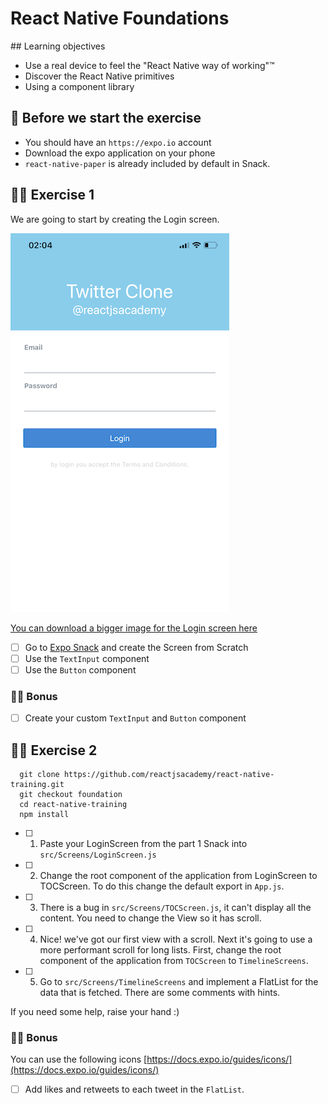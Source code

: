 # React Native Foundations

## Learning objectives

- Use a real device to feel the "React Native way of working"™️
- Discover the React Native primitives
- Using a component library

## 🥑 Before we start the exercise

- You should have an `https://expo.io` account
- Download the expo application on your phone
- `react-native-paper` is already included by default in Snack.

## 🤸‍♀️ Exercise 1

We are going to start by creating the Login screen.

![Login Screen](./login-sm.PNG)

[You can download a bigger image for the Login screen here](./login.PNG)

- [ ] Go to [Expo Snack](https://snack.expo.io) and create the Screen from Scratch
- [ ] Use the `TextInput` component
- [ ] Use the `Button` component

### 🏋️‍♀️ Bonus

- [ ] Create your custom `TextInput` and `Button` component

## 🤸‍♀️ Exercise 2

```
  git clone https://github.com/reactjsacademy/react-native-training.git
  git checkout foundation
  cd react-native-training
  npm install
```

- [ ] 1. Paste your LoginScreen from the part 1 Snack into `src/Screens/LoginScreen.js`
- [ ] 2. Change the root component of the application from LoginScreen to TOCScreen. To do this change the default export in `App.js`.
- [ ] 3. There is a bug in `src/Screens/TOCScreen.js`, it can't display all the content. You need to change the View so it has scroll.
- [ ] 4. Nice! we've got our first view with a scroll. Next it's going to use a more performant scroll for long lists. First, change the root component of the application from `TOCScreen` to `TimelineScreens`.
- [ ] 5. Go to `src/Screens/TimelineScreens` and implement a FlatList for the data that is fetched. There are some comments with hints.

If you need some help, raise your hand :)

### 🏋️‍♀️ Bonus

You can use the following icons [https://docs.expo.io/guides/icons/](https://docs.expo.io/guides/icons/)

- [ ] Add likes and retweets to each tweet in the `FlatList`.
